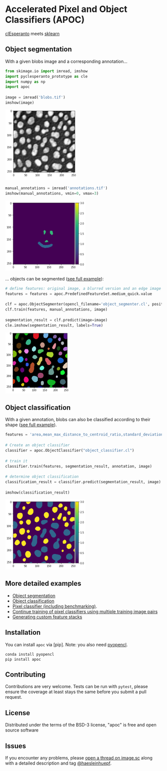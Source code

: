 # Accelerated Pixel and Object Classifiers (APOC)

[clEsperanto](https://github.com/clEsperanto/pyclesperanto_prototype) meets [sklearn](https://scikit-learn.org/stable/)

## Object segmentation

With a given blobs image and a corresponding annotation...
```python
from skimage.io import imread, imshow
import pyclesperanto_prototype as cle
import numpy as np
import apoc

image = imread('blobs.tif')
imshow(image)
```
![img.png](https://github.com/haesleinhuepf/apoc/raw/main/docs/blobs1.png)
```python
manual_annotations = imread('annotations.tif')
imshow(manual_annotations, vmin=0, vmax=3)
```
![img.png](https://github.com/haesleinhuepf/apoc/raw/main/docs/blobs_annotations1.png)

... objects can be segmented ([see full example](https://github.com/haesleinhuepf/apoc/blob/main/demo/demo_object_segmenter.ipynb)):
```python
# define features: original image, a blurred version and an edge image
features = features = apoc.PredefinedFeatureSet.medium_quick.value

clf = apoc.ObjectSegmenter(opencl_filename='object_segmenter.cl', positive_class_identifier=2)
clf.train(features, manual_annotations, image)

segmentation_result = clf.predict(image=image)
cle.imshow(segmentation_result, labels=True)
```
![img.png](https://github.com/haesleinhuepf/apoc/raw/main/docs/blobs_segmentation1.png)

## Object classification

With a given annotation, blobs can also be classified according to their shape ([see full example](https://github.com/haesleinhuepf/apoc/blob/main/demo/demo_object_segmenter.ipynb)).
```python
features = 'area,mean_max_distance_to_centroid_ratio,standard_deviation_intensity'

# Create an object classifier
classifier = apoc.ObjectClassifier("object_classifier.cl")

# train it
classifier.train(features, segmentation_result, annotation, image)

# determine object classification
classification_result = classifier.predict(segmentation_result, image)

imshow(classification_result)
```
![img.png](https://github.com/haesleinhuepf/apoc/raw/main/docs/object_classification_result1.png)

## More detailed examples

* [Object segmentation](https://nbviewer.jupyter.org/github/haesleinhuepf/apoc/blob/main/demo/demo_object_segmenter.ipynb)  
* [Object classification](https://nbviewer.jupyter.org/github/haesleinhuepf/apoc/blob/main/demo/demo_object_classification.ipynb)  
* [Pixel classifier (including benchmarking)](https://nbviewer.jupyter.org/github/haesleinhuepf/apoc/blob/main/demo/benchmarking_pixel_classifier.ipynb).
* [Continue training of pixel classifiers using multiple training image pairs](https://nbviewer.jupyter.org/github/haesleinhuepf/apoc/blob/main/demo/demp_pixel_classifier_continue_training.ipynb)
* [Generating custom feature stacks](https://nbviewer.jupyter.org/github/haesleinhuepf/apoc/blob/main/demo/feature_stacks.ipynb)


## Installation

You can install `apoc` via [pip]. Note: you also need [pyopencl](https://documen.tician.de/pyopencl/).

    conda install pyopencl
    pip install apoc

## Contributing

Contributions are very welcome. Tests can be run with `pytest`, please ensure
the coverage at least stays the same before you submit a pull request.

## License

Distributed under the terms of the BSD-3 license,
"apoc" is free and open source software

## Issues

If you encounter any problems, please [open a thread on image.sc](https://image.sc) along with a detailed description and tag [@haesleinhuepf](https://github.com/haesleinhuepf).
